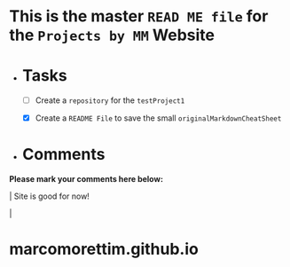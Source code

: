 # This is the master `READ ME file` for the `Projects by MM` Website

- # Tasks #
  - [ ] Create a `repository` for the `testProject1`
  - [x] Create a `README File` to save the small `originalMarkdownCheatSheet`




- # Comments #
__Please mark your comments here below:__

\|
Site is good for now!






\|
# marcomorettim.github.io
